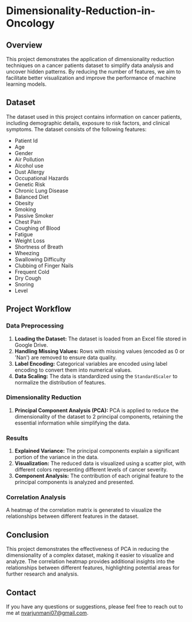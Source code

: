 # Dimensionality-Reduction-in-Oncology

## Overview

This project demonstrates the application of dimensionality reduction techniques on a cancer patients dataset to simplify data analysis and uncover hidden patterns. By reducing the number of features, we aim to facilitate better visualization and improve the performance of machine learning models.

## Dataset

The dataset used in this project contains information on cancer patients, including demographic details, exposure to risk factors, and clinical symptoms. The dataset consists of the following features:

- Patient Id
- Age
- Gender
- Air Pollution
- Alcohol use
- Dust Allergy
- Occupational Hazards
- Genetic Risk
- Chronic Lung Disease
- Balanced Diet
- Obesity
- Smoking
- Passive Smoker
- Chest Pain
- Coughing of Blood
- Fatigue
- Weight Loss
- Shortness of Breath
- Wheezing
- Swallowing Difficulty
- Clubbing of Finger Nails
- Frequent Cold
- Dry Cough
- Snoring
- Level

## Project Workflow

### Data Preprocessing

1. **Loading the Dataset:** The dataset is loaded from an Excel file stored in Google Drive.
2. **Handling Missing Values:** Rows with missing values (encoded as 0 or 'Nan') are removed to ensure data quality.
3. **Label Encoding:** Categorical variables are encoded using label encoding to convert them into numerical values.
4. **Data Scaling:** The data is standardized using the `StandardScaler` to normalize the distribution of features.

### Dimensionality Reduction

1. **Principal Component Analysis (PCA):** PCA is applied to reduce the dimensionality of the dataset to 2 principal components, retaining the essential information while simplifying the data.

### Results

1. **Explained Variance:** The principal components explain a significant portion of the variance in the data.
2. **Visualization:** The reduced data is visualized using a scatter plot, with different colors representing different levels of cancer severity.
3. **Component Analysis:** The contribution of each original feature to the principal components is analyzed and presented.

### Correlation Analysis

A heatmap of the correlation matrix is generated to visualize the relationships between different features in the dataset.


## Conclusion

This project demonstrates the effectiveness of PCA in reducing the dimensionality of a complex dataset, making it easier to visualize and analyze. The correlation heatmap provides additional insights into the relationships between different features, highlighting potential areas for further research and analysis.


## Contact

If you have any questions or suggestions, please feel free to reach out to me at [nvarjunmani07@gmail.com](mailto:nvarjunmani07@gmail.com).

